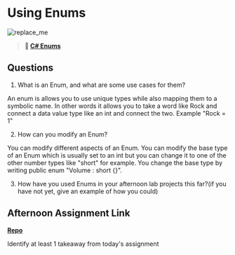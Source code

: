 # Using Enums

![replace_me](https://codeworks.blob.core.windows.net/public/assets/img/illustrations/placeholder.svg)

> **📖 [C# Enums](https://codeworksacademy.com/fs-student-guide/resources/wk10/03-Enums)**

## Questions

1. What is an Enum, and what are some use cases for them?

An enum is allows you to use unique types while also mapping them to a symbolic name. In other words it allows you to take a word like Rock and connect a data value type like an int and connect the two. Example "Rock = 1"

2. How can you modify an Enum?

You can modify different aspects of an Enum. You can modify the base type of an Enum which is usually set to an int but you can change it to one of the other number types like "short" for example. You change the base type by writing public enum "Volume : short {}".

3. How have you used Enums in your afternoon lab projects this far?(if you have not yet, give an example of how you could)



## Afternoon Assignment Link

**[Repo](https://github.com/TylerRice27/AllSpice)**

Identify at least 1 takeaway from today's assignment
